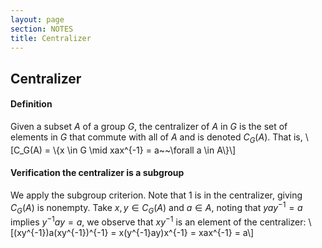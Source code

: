 ```yaml
---
layout: page
section: NOTES
title: Centralizer
---
```


## Centralizer

#### Definition
Given a subset $A$ of a group $G$, the centralizer of $A$ in $G$ is the set of elements in $G$ that commute with all of $A$ and is denoted $C_G(A)$. That is,
\\[C_G(A) = \\{x \in G \mid xax^{-1} = a~~\forall a \in A\\}\\]

#### Verification the centralizer is a subgroup
We apply the subgroup criterion. Note that $1$ is in the centralizer, giving $C_G(A)$ is nonempty. Take $x,y \in C_G(A)$ and $a \in A$, noting that $yay^{-1} = a$ implies $y^{-1}ay = a$, we observe that $xy^{-1}$ is an element of the centralizer:
\\[(xy^{-1})a(xy^{-1})^{-1} = x(y^{-1}ay)x^{-1} = xax^{-1} = a\\]